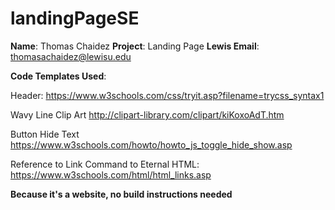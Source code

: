 # landingPageSE
**Name**: Thomas Chaidez
**Project**: Landing Page
**Lewis Email**: thomasachaidez@lewisu.edu

**Code Templates Used**:

Header:
 https://www.w3schools.com/css/tryit.asp?filename=trycss_syntax1

Wavy Line Clip Art
http://clipart-library.com/clipart/kiKoxoAdT.htm

Button Hide Text
https://www.w3schools.com/howto/howto_js_toggle_hide_show.asp

Reference to Link Command to Eternal HTML:
https://www.w3schools.com/html/html_links.asp

**Because it's a website, no build instructions needed**

